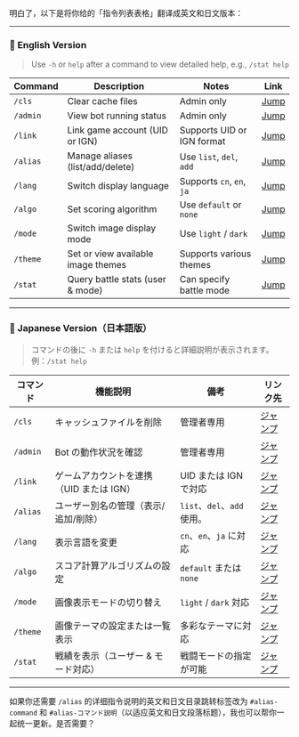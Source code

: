 明白了，以下是将你给的「指令列表表格」翻译成英文和日文版本：

---

### 📘 English Version

> Use `-h` or `help` after a command to view detailed help, e.g., `/stat help`

| Command  | Description                        | Notes                      | Link                   |
| -------- | ---------------------------------- | -------------------------- | ---------------------- |
| `/cls`   | Clear cache files                  | Admin only                 | [Jump](#cls-command)   |
| `/admin` | View bot running status            | Admin only                 | [Jump](#admin-command) |
| `/link`  | Link game account (UID or IGN)     | Supports UID or IGN format | [Jump](#link-command)  |
| `/alias` | Manage aliases (list/add/delete)   | Use `list`, `del`, `add`   | [Jump](#alias-command) |
| `/lang`  | Switch display language            | Supports `cn`, `en`, `ja`  | [Jump](#lang-command)  |
| `/algo`  | Set scoring algorithm              | Use `default` or `none`    | [Jump](#algo-command)  |
| `/mode`  | Switch image display mode          | Use `light` / `dark`       | [Jump](#mode-command)  |
| `/theme` | Set or view available image themes | Supports various themes    | [Jump](#theme-command) |
| `/stat`  | Query battle stats (user & mode)   | Can specify battle mode    | [Jump](#stat-command)  |

---

### 📕 Japanese Version（日本語版）

> コマンドの後に `-h` または `help` を付けると詳細説明が表示されます。例：`/stat help`

| コマンド | 機能説明                                 | 備考                       | リンク先                        |
| -------- | ---------------------------------------- | -------------------------- | ------------------------------- |
| `/cls`   | キャッシュファイルを削除                 | 管理者専用                 | [ジャンプ](#cls-コマンド説明)   |
| `/admin` | Bot の動作状況を確認                     | 管理者専用                 | [ジャンプ](#admin-コマンド説明) |
| `/link`  | ゲームアカウントを連携（UID または IGN） | UID または IGN で対応      | [ジャンプ](#link-コマンド説明)  |
| `/alias` | ユーザー別名の管理（表示/追加/削除）     | `list`、`del`、`add`使用。 | [ジャンプ](#alias-コマンド説明) |
| `/lang`  | 表示言語を変更                           | `cn`、`en`、`ja` に対応    | [ジャンプ](#lang-コマンド説明)  |
| `/algo`  | スコア計算アルゴリズムの設定             | `default` または `none`    | [ジャンプ](#algo-コマンド説明)  |
| `/mode`  | 画像表示モードの切り替え                 | `light` / `dark` 対応      | [ジャンプ](#mode-コマンド説明)  |
| `/theme` | 画像テーマの設定または一覧表示           | 多彩なテーマに対応         | [ジャンプ](#theme-コマンド説明) |
| `/stat`  | 戦績を表示（ユーザー & モード対応）      | 戦闘モードの指定が可能     | [ジャンプ](#stat-コマンド説明)  |

---

如果你还需要 `/alias` 的详细指令说明的英文和日文目录跳转标签改为 `#alias-command` 和 `#alias-コマンド説明`（以适应英文和日文段落标题），我也可以帮你一起统一更新。是否需要？
